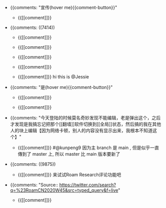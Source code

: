 - {{comments: "宣传(hover me){{comment-button}}"
    - {{[[comment]]}}

- {{comments: ((7414))
    - {{[[comment]]}}

    - {{[[comment]]}}

    - {{[[comment]]}}

    - {{[[comment]]}}

    - {{[[comment]]}}
hi this is @Jessie
- {{comments: "是(hover me){{comment-button}}"
    - {{[[comment]]}}

    - {{[[comment]]}}

- {{comments: "今天登陆的时候莫名奇妙发现不能编辑，老是弹出这个，之后才发现是我搞忘记把那个[[翻墙]]软件切换到[[全局]]状态，然后搞的我在其他人的块上编辑【因为网络卡顿，别人的内容没有显示出来，我根本不知道这个】"

    - {{[[comment]]}}
#@kunpeng9 因为主 branch 是 main , 但是似乎一直傳到了 master 上, 所以 master 比 main 版本要新了
- {{comments: ((9875))
    - {{[[comment]]}}
来试试Roam Research评论功能吧
- {{comments: "Source:: https://twitter.com/search?q=%23RoamCN2020W45&src=typed_query&f=live"
    - {{[[comment]]}}

